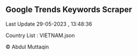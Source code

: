 

## Google Trends Keywords Scraper 
 
Last Update 29-05-2023 , 13:48:36

Country List :
VIETNAM.json



© Abdul Muttaqin 
